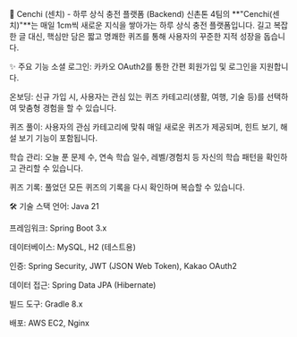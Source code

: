 🧠 Cenchi (센치) - 하루 상식 충전 플랫폼 (Backend)
신촌톤 4팀의 **"Cenchi(센치)"**는 매일 1cm씩 새로운 지식을 쌓아가는 하루 상식 충전 플랫폼입니다. 길고 복잡한 글 대신, 핵심만 담은 짧고 명쾌한 퀴즈를 통해 사용자의 꾸준한 지적 성장을 돕습니다. 



✨ 주요 기능
소셜 로그인: 카카오 OAuth2를 통한 간편 회원가입 및 로그인을 지원합니다.


온보딩: 신규 가입 시, 사용자는 관심 있는 퀴즈 카테고리(생활, 여행, 기술 등)를 선택하여 맞춤형 경험을 할 수 있습니다. 



퀴즈 풀이: 사용자의 관심 카테고리에 맞춰 매일 새로운 퀴즈가 제공되며, 힌트 보기, 해설 보기 기능이 포함됩니다. 



학습 관리: 오늘 푼 문제 수, 연속 학습 일수, 레벨/경험치 등 자신의 학습 패턴을 확인하고 관리할 수 있습니다. 




퀴즈 기록: 풀었던 모든 퀴즈의 기록을 다시 확인하며 복습할 수 있습니다. 

🛠️ 기술 스택
언어: Java 21

프레임워크: Spring Boot 3.x

데이터베이스: MySQL, H2 (테스트용)

인증: Spring Security, JWT (JSON Web Token), Kakao OAuth2

데이터 접근: Spring Data JPA (Hibernate)

빌드 도구: Gradle 8.x

배포: AWS EC2, Nginx
